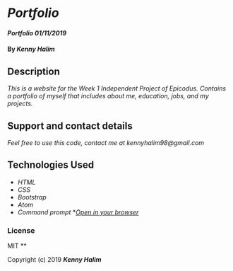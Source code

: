 # _Portfolio_

#### _Portfolio 01/11/2019_

#### By _**Kenny Halim**_

## Description

_This is a website for the Week 1 Independent Project of Epicodus. Contains
a portfolio of myself that includes about me, education, jobs, and my projects._

## Support and contact details

_Feel free to use this code, contact me at kennyhalim98@gmail.com_

## Technologies Used

* _HTML_
* _CSS_
* _Bootstrap_
* _Atom_
* _Command prompt_
*_[Open in your browser](https://kennyhalim.github.io/portfolio)_

### License
MIT
**

Copyright (c) 2019 **_Kenny Halim_**
